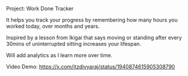 Project: Work Done Tracker

It helps you track your progress by remembering how many hours you worked today, over months and years.

Inspired by a lesson from Ikigai that says moving or standing after every 30mins of uninterrupted sitting increases your lifespan.

Will add analytics as I learn more over time.

Video Demo: https://x.com/itzdivyaraj/status/1940874615905308790

